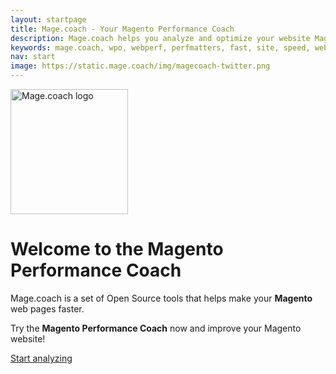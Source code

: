 ```yaml
---
layout: startpage
title: Mage.coach - Your Magento Performance Coach
description: Mage.coach helps you analyze and optimize your website Magento speed and performance!
keywords: mage.coach, wpo, webperf, perfmatters, fast, site, speed, web performance optimization, analyze, best practices, continous integration
nav: start
image: https://static.mage.coach/img/magecoach-twitter.png
---
```

<img src="{{site.static-url}}/img/coach/penguin_report.svg" class="pull-left img-big" alt="Mage.coach logo" width="188" height="200">

# Welcome to the Magento Performance Coach

Mage.coach is a set of Open Source tools that helps make your **Magento** web pages faster.

Try the **Magento Performance Coach** now and improve your Magento website!

<div class="btn">
  <a class="button button-primary" href="https://run.mage.coach" title="run.mage.coach">Start analyzing</a>
</div>

